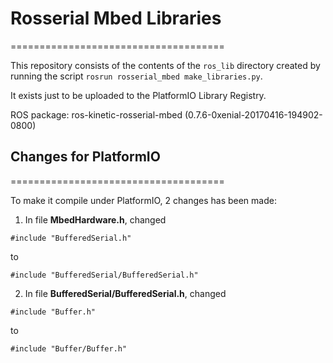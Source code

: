 # Rosserial Mbed Libraries #
=====================================

This repository consists of the contents of the `ros_lib` directory created by
running the script `rosrun rosserial_mbed make_libraries.py`.

It exists just to be uploaded to the PlatformIO Library Registry.

ROS package: ros-kinetic-rosserial-mbed (0.7.6-0xenial-20170416-194902-0800)

## Changes for PlatformIO ##
=====================================

To make it compile under PlatformIO, 2 changes has been made:

1. In file **MbedHardware.h**, changed 
```
#include "BufferedSerial.h"
```
to
```
#include "BufferedSerial/BufferedSerial.h"
```

2. In file **BufferedSerial/BufferedSerial.h**, changed 
```
#include "Buffer.h"
```
to
```
#include "Buffer/Buffer.h"
```
